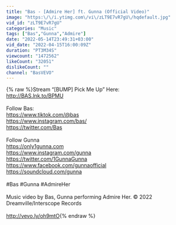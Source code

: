 ```yaml
---
title: "Bas - [Admire Her] ft. Gunna (Official Video)"
image: "https:\/\/i.ytimg.com\/vi\/zLT9E7vR7gU\/hqdefault.jpg"
vid_id: "zLT9E7vR7gU"
categories: "Music"
tags: ["Bas","Gunna","Admire"]
date: "2022-05-14T23:49:31+03:00"
vid_date: "2022-04-15T16:00:09Z"
duration: "PT3M34S"
viewcount: "1472562"
likeCount: "32051"
dislikeCount: ""
channel: "BasVEVO"
---
```

{% raw %}Stream “[BUMP] Pick Me Up” Here: <br /><a rel="nofollow" target="blank" href="http://BAS.lnk.to/BPMU">http://BAS.lnk.to/BPMU</a><br /> <br />Follow Bas:<br /><a rel="nofollow" target="blank" href="https://www.tiktok.com/@bas">https://www.tiktok.com/@bas</a><br /><a rel="nofollow" target="blank" href="https://www.instagram.com/bas/">https://www.instagram.com/bas/</a><br /><a rel="nofollow" target="blank" href="https://twitter.com/Bas">https://twitter.com/Bas</a><br /> <br />Follow Gunna<br /><a rel="nofollow" target="blank" href="https://only1gunna.com">https://only1gunna.com</a><br /><a rel="nofollow" target="blank" href="https://www.instagram.com/gunna">https://www.instagram.com/gunna</a><br /><a rel="nofollow" target="blank" href="https://twitter.com/1GunnaGunna">https://twitter.com/1GunnaGunna</a><br /><a rel="nofollow" target="blank" href="https://www.facebook.com/gunnaofficial">https://www.facebook.com/gunnaofficial</a><br /><a rel="nofollow" target="blank" href="https://soundcloud.com/gunna">https://soundcloud.com/gunna</a><br /> <br />#Bas #Gunna #AdmireHer<br /><br />Music video by Bas, Gunna performing Admire Her. © 2022 Dreamville/Interscope Records<br /><br /><a rel="nofollow" target="blank" href="http://vevo.ly/oh9mtO">http://vevo.ly/oh9mtO</a>{% endraw %}
